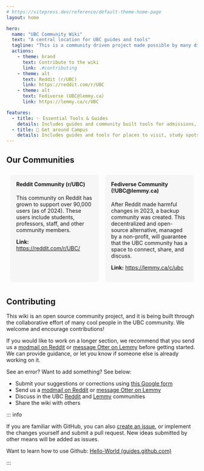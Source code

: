 ```yaml
---
# https://vitepress.dev/reference/default-theme-home-page
layout: home

hero:
  name: "UBC Community Wiki"
  text: "A central location for UBC guides and tools"
  tagline: "This is a community driven project made possible by many different contributors. Thank you ❤️"
  actions:
    - theme: brand
      text: Contribute to the wiki
      link: .#contributing
    - theme: alt
      text: Reddit (r/UBC) 
      link: https://reddit.com/r/UBC
    - theme: alt
      text: Fediverse (UBC@lemmy.ca)
      link: https://lemmy.ca/c/UBC

features:
  - title: ✨ Essential Tools & Guides
    details: Includes guides and community built tools for admissions, course registration, finding textbooks, mental health resources. and more.
  - title: 📌 Get around Campus
    details: Includes guides and tools for places to visit, study spots, food spots, lost & found, as well as lockers, printers, showers, nap/sleep spots, etc.
---
```


## Our Communities

<div style="display: flex; gap: 16px; align-items: stretch; padding: 10px">
  <div style="flex: 1; padding: 16px; background-color: #f6f6f7; border-radius: 8px;">
    <h4 style="margin-top: 0;">Reddit Community (r/UBC)</h4>
    <p>This community on Reddit has grown to support over 90,000 users (as of 2024). These users include students, professors, staff, and other community members.</p>
    <p><strong>Link:</strong> <a href="https://reddit.com/r/UBC/">https://reddit.com/r/UBC/</a></p>
  </div>

  <div style="flex: 1; padding: 16px; background-color: #f6f6f7; border-radius: 8px;">
    <h4 style="margin-top: 0;">Fediverse Community (!UBC@lemmy.ca)</h4>
    <p>After Reddit made harmful changes in 2023, a backup community was created. This decentralized and open-source alternative, managed by a non-profit, will guarantee that the UBC community has a space to connect, share, and discuss.</p>
    <p><strong>Link:</strong> <a href="https://lemmy.ca/c/ubc">https://lemmy.ca/c/ubc</a></p>
  </div>
</div>

<!-- TODO: For stats, census results, and the winners of the annual 'Best of' : 🙌 History & Best Posts -->

## Contributing

This wiki is an open source community project, and it is being built through the collaborative effort of many cool people in the UBC community. We welcome and encourage contributions!

If you would like to work on a longer section, we recommend that you send us a [modmail on Reddit](https://www.reddit.com/message/compose?to=%2Fr%2FUBC) or [message Otter on Lemmy](https://lemmy.ca/u/Otter) before getting started. We can provide guidance, or let you know if someone else is already working on it.

See an error? Want to add something? See below:

- Submit your suggestions or corrections using [this Google form](https://forms.gle/8L7GPodjp2SNRM2w9)
- Send us a [modmail on Reddit](https://www.reddit.com/message/compose?to=%2Fr%2FUBC) or [message Otter on Lemmy](https://lemmy.ca/u/Otter)
- Discuss in the UBC [Reddit](https://reddit.com/r/ubc) and [Lemmy](https://lemmy.ca/c/ubc) communities
- Share the wiki with others


::: info

If you are familiar with GitHub, you can also [create an issue](https://github.com/Community-UBC/wiki/issues), or implement the changes yourself and submit a pull request. New ideas submitted by other means will be added as issues.

<!-- TODO: For instructions on how to edit things on the site, see the [instructions here](./meta/project.md).  -->

Want to learn how to use Github: [Hello-World (guides.github.com)](https://guides.github.com/activities/hello-world/)

:::


